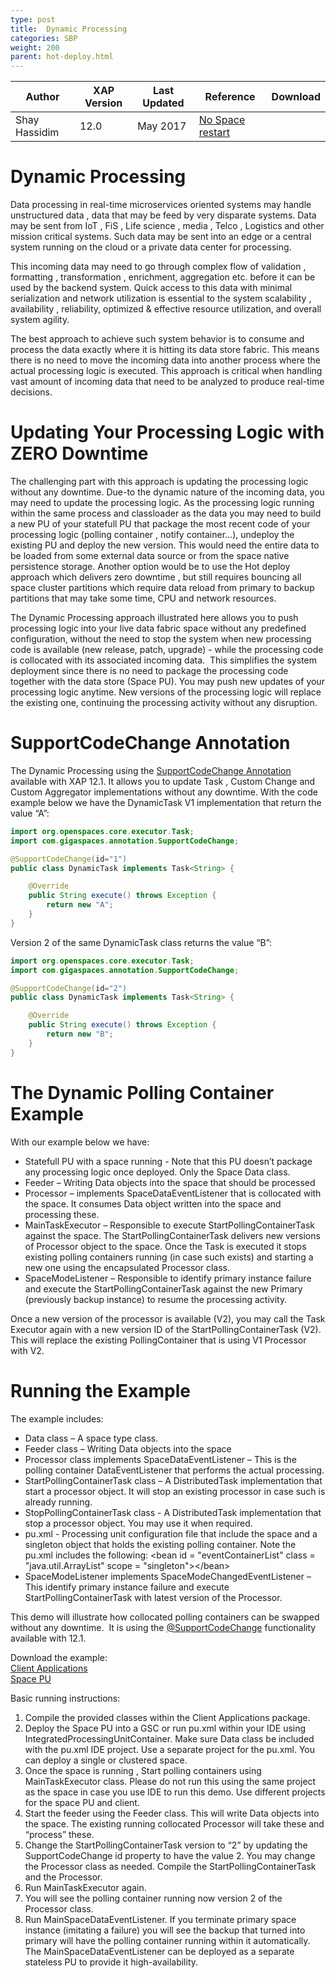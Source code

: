 ```yaml
---
type: post
title:  Dynamic Processing 
categories: SBP
weight: 200
parent: hot-deploy.html
---
```



|Author|XAP Version|Last Updated | Reference | Download |
|------|-----------|-------------|-----------|----------|
| Shay Hassidim | 12.0 | May 2017|  [No Space restart]({{%latestjavaurl%}}/the-space-no-restart.html) |      |


#  Dynamic Processing
Data processing in real-time microservices oriented systems may handle unstructured data , data that
may be feed by very disparate systems. Data may be sent from IoT , FiS , Life science , media , Telco ,
Logistics and other mission critical systems. Such data may be sent into an edge or a central system
running on the cloud or a private data center for processing.

This incoming data may need to go through complex flow of validation , formatting , transformation ,
enrichment, aggregation etc. before it can be used by the backend system. Quick access to this data
with minimal serialization and network utilization is essential to the system scalability , availability ,
reliability, optimized &amp; effective resource utilization, and overall system agility.

The best approach to achieve such system behavior is to consume and process the data exactly where it
is hitting its data store fabric. This means there is no need to move the incoming data into another
process where the actual processing logic is executed. This approach is critical when handling vast
amount of incoming data that need to be analyzed to produce real-time decisions.

# Updating Your Processing Logic with ZERO Downtime
The challenging part with this approach is updating the processing logic without any downtime. Due-to
the dynamic nature of the incoming data, you may need to update the processing logic. As the
processing logic running within the same process and classloader as the data you may need to build a
new PU of your statefull PU that package the most recent code of your processing logic (polling
container , notify container…), undeploy the existing PU and deploy the new version. This would need
the entire data to be loaded from some external data source or from the space native persistence
storage. Another option would be to use the Hot deploy approach which delivers zero downtime , but
still requires bouncing all space cluster partitions which require data reload from primary to backup
partitions that may take some time, CPU and network resources.

The Dynamic Processing approach illustrated here allows you to push processing logic into your live data
fabric space without any predefined configuration, without the need to stop the system when new
processing code is available (new release, patch, upgrade) - while the processing code is collocated with
its associated incoming data.  This simplifies the system deployment since there is no need to package
the processing code together with the data store (Space PU). You may push new updates of your
processing logic anytime. New versions of the processing logic will replace the existing one, continuing
the processing activity without any disruption.

#  SupportCodeChange Annotation

The Dynamic Processing using the [SupportCodeChange Annotation]({{%latestjavaurl%}}/the-space-no-restart.html) available with XAP 12.1. It allows you
to update Task , Custom Change and Custom Aggregator implementations without any downtime.
With the code example below we have the DynamicTask V1 implementation that return the value “A”:

```java
import org.openspaces.core.executor.Task;
import com.gigaspaces.annotation.SupportCodeChange;

@SupportCodeChange(id="1")
public class DynamicTask implements Task<String> {

    @Override
    public String execute() throws Exception {
        return new "A";
    }
}
```

Version 2 of the same DynamicTask class returns the value “B”:

```java
import org.openspaces.core.executor.Task;
import com.gigaspaces.annotation.SupportCodeChange;

@SupportCodeChange(id="2")
public class DynamicTask implements Task<String> {

    @Override
    public String execute() throws Exception {
        return new "B";
    }
}
```

#  The Dynamic Polling Container Example

With our example below we have:
 
- Statefull PU with a space running - Note that this PU doesn’t package any processing logic once deployed. Only the Space Data class.
- Feeder – Writing Data objects into the space that should be processed
- Processor – implements SpaceDataEventListener that is collocated with the space. It consumes Data object written into the space and processing these.
- MainTaskExecutor – Responsible to execute StartPollingContainerTask against the space. The StartPollingContainerTask delivers new versions of Processor object to the space. Once the Task is executed it stops existing polling containers running (in case such exists) and starting a new one using the encapsulated Processor class.
- SpaceModeListener – Responsible to identify primary instance failure and execute the StartPollingContainerTask against the new Primary (previously backup instance) to resume the processing activity.

Once a new version of the processor is available (V2), you may call the Task Executor again with a new
version ID of the StartPollingContainerTask (V2). This will replace the existing PollingContainer that is
using V1 Processor with V2.


#  Running the Example



The example includes:

- Data class – A space type class.
- Feeder class – Writing Data objects into the space
- Processor class implements SpaceDataEventListener – This is the polling container DataEventListener that performs the actual processing.
- StartPollingContainerTask class – A DistributedTask implementation that start a processor object. It will stop an existing processor in case such is already running.
- StopPollingContainerTask class - A DistributedTask implementation that stop a processor object. You may use it when required.
- pu.xml - Processing unit configuration file that include the space and a singleton object that holds the existing polling container. Note the pu.xml includes the following: &lt;bean id = &quot;eventContainerList&quot; class = &quot;java.util.ArrayList&quot; scope = &quot;singleton&quot;&gt;&lt;/bean&gt;
- SpaceModeListener implements SpaceModeChangedEventListener – This identify primary instance failure and execute StartPollingContainerTask with latest version of the Processor.


This demo will illustrate how collocated polling containers can be swapped without any downtime.  It is using the [@SupportCodeChange]({{%latestjavaurl%}}/the-space-no-restart.html) functionality available with 12.1.

Download the example:<br>
[Client Applications](/download_files/sbp/hotdeploy/DynamicPC.zip) <br>
[Space PU](/download_files/sbp/hotdeploy/space-pu.zip)

Basic running instructions:

1. Compile the provided classes within the Client Applications package. 
2. Deploy the Space PU into a GSC or run pu.xml within your IDE using IntegratedProcessingUnitContainer. Make sure Data class be included with the pu.xml IDE project. Use a separate project for the pu.xml. You can deploy a single or clustered space. 
3. Once the space is running , Start polling containers using MainTaskExecutor class. Please do not run this using the same project as the space in case you use IDE to run this demo. Use different projects for the space PU and client.
4. Start the feeder using the Feeder class. This will write Data objects into the space. The existing running collocated Processor will take these and “process” these.
5. Change the StartPollingContainerTask version to “2” by updating the SupportCodeChange id property to have the value 2. You may change the Processor class as needed. Compile the StartPollingContainerTask and the Processor.
6. Run MainTaskExecutor again.
7. You will see the polling container running now version 2 of the Processor class.
8. Run MainSpaceDataEventListener. If you terminate primary space instance (imitating a failure) you will see the backup that turned into primary will have the polling container running within it automatically. The MainSpaceDataEventListener can be deployed as a separate stateless PU to provide it high-availability.
